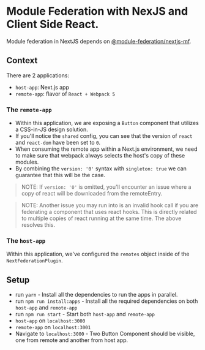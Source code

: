 # Module Federation with NexJS and Client Side React.

Module federation in NextJS depends on [@module-federation/nextjs-mf](https://www.npmjs.com/package/@module-federation/nextjs-mf).

## Context

There are 2 applications:

- `host-app`: Next.js app
- `remote-app`: flavor of `React + Webpack 5`

### The `remote-app`

- Within this application, we are exposing a `Button` component that utilizes a CSS-in-JS design solution. 
- If you'll notice the `shared` config, you can see that the version of `react` and `react-dom` have been set to `0`. 
- When consuming the remote app within a Next.js environment, we need to make sure that webpack always selects the host's copy of these modules. 
- By combining the `version: '0'` syntax with `singleton: true` we can guarantee that this will be the case. 

> NOTE: If `version: '0'` is omitted, you'll encounter an issue where a copy of react will be downloaded from the remoteEntry. 

> NOTE: Another issue you may run into is an invalid hook call if you are federating a component that uses react hooks. This is directly related to multiple copies of react running at the same time. The above resolves this.

### The `host-app`

Within this application, we've configured the `remotes` object inside of the `NextFederationPlugin`.

## Setup

- run `yarn` - Install all the dependencies to run the apps in parallel.
- run `npm run install:apps` - Install all the required dependencies on both `host-app` and `remote-app`
- run `npm run start` - Start both `host-app` and `remote-app`
- `host-app` on `localhost:3000`
- `remote-app` on `localhost:3001`
- Navigate to `localhost:3000` - Two Button Component should be visible, one from remote and another from host app.